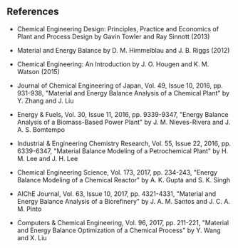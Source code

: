 ## References

-	Chemical Engineering Design: Principles, Practice and Economics of Plant and Process Design by Gavin Towler and Ray Sinnott (2013)

-	Material and Energy Balance by D. M. Himmelblau and J. B. Riggs (2012)

-	Chemical Engineering: An Introduction by J. O. Hougen and K. M. Watson (2015)

-	Journal of Chemical Engineering of Japan, Vol. 49, Issue 10, 2016, pp. 931-938, "Material and Energy Balance Analysis of a Chemical Plant" by Y. Zhang and J. Liu

-	Energy & Fuels, Vol. 30, Issue 11, 2016, pp. 9339-9347, "Energy Balance Analysis of a Biomass-Based Power Plant" by J. M. Nieves-Rivera and J. A. S. Bomtempo

-	Industrial & Engineering Chemistry Research, Vol. 55, Issue 22, 2016, pp. 6339-6347, "Material Balance Modeling of a Petrochemical Plant" by H. M. Lee and J. H. Lee

-	Chemical Engineering Science, Vol. 173, 2017, pp. 234-243, "Energy Balance Modeling of a Chemical Reactor" by A. K. Gupta and S. K. Singh

-	AIChE Journal, Vol. 63, Issue 10, 2017, pp. 4321-4331, "Material and Energy Balance Analysis of a Biorefinery" by J. A. M. Santos and J. C. A. M. Pinto

-	Computers  &  Chemical Engineering, Vol. 96, 2017, pp. 211-221, "Material and Energy Balance Optimization of a Chemical Process" by Y. Wang and X. Liu